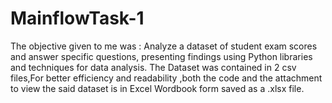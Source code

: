 # MainflowTask-1
The objective given to me was :
 Analyze a dataset of student exam scores and answer specific questions, presenting findings
 using Python libraries and techniques for data analysis.
 The Dataset was contained in 2 csv files,For better efficiency and readability ,both the code and the attachment to view the said dataset is in Excel Wordbook form saved as a .xlsx file.
